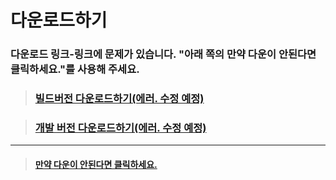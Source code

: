 # 다운로드하기


### 다운로드 링크-링크에 문제가 있습니다. "아래 쪽의 만약 다운이 안된다면 클릭하세요."를 사용해 주세요.

> ### [빌드버전 다운로드하기(에러. 수정 예정)](ftp://kanglog.ddns.net/KANGLOG/DeokjangMS_Mobile_Forest_App/Release.Ver/SFAPP_Release_1.0.0.apk)

> ### [개발 버전 다운로드하기(에러. 수정 예정)](ftp://kanglog.ddns.net/KANGLOG/DeokjangMS_Mobile_Forest_App/Dev.Ver/)

------

> #### [만약 다운이 안된다면 클릭하세요.](https://drive.google.com/open?id=1kPxtwPB9mX_WpcDKIGhfIbUkm2CQIknv)

